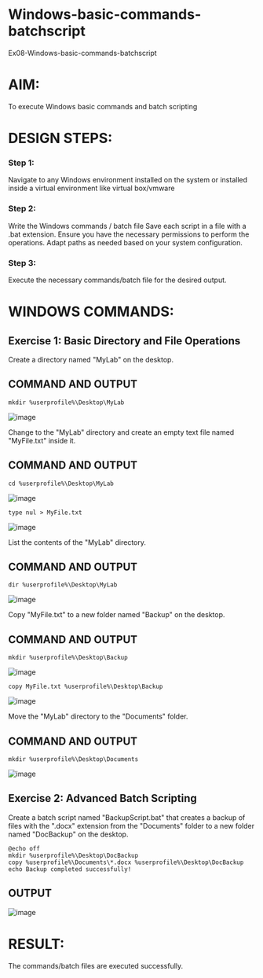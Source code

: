 # Windows-basic-commands-batchscript
Ex08-Windows-basic-commands-batchscript

# AIM:
To execute Windows basic commands and batch scripting

# DESIGN STEPS:

### Step 1:

Navigate to any Windows environment installed on the system or installed inside a virtual environment like virtual box/vmware 

### Step 2:

Write the Windows commands / batch file
Save each script in a file with a .bat extension.
Ensure you have the necessary permissions to perform the operations.
Adapt paths as needed based on your system configuration.
### Step 3:

Execute the necessary commands/batch file for the desired output. 

# WINDOWS COMMANDS:
## Exercise 1: Basic Directory and File Operations
Create a directory named "MyLab" on the desktop.

## COMMAND AND OUTPUT
```
mkdir %userprofile%\Desktop\MyLab
```
![image](https://github.com/user-attachments/assets/bd3d6086-3ade-45a0-8bd1-b9045536baab)

Change to the "MyLab" directory and create an empty text file named "MyFile.txt" inside it.


## COMMAND AND OUTPUT
```
cd %userprofile%\Desktop\MyLab
```
![image](https://github.com/user-attachments/assets/8f542268-da41-4d7f-9557-6fda13f198e8)

```
type nul > MyFile.txt
```
![image](https://github.com/user-attachments/assets/548a1aeb-571e-4d9a-bd74-b8d8139f8105)

List the contents of the "MyLab" directory.


## COMMAND AND OUTPUT
```
dir %userprofile%\Desktop\MyLab
```
![image](https://github.com/user-attachments/assets/e655c38b-e2c1-48ce-89d2-66835214756d)

Copy "MyFile.txt" to a new folder named "Backup" on the desktop.

## COMMAND AND OUTPUT
```
mkdir %userprofile%\Desktop\Backup
```
![image](https://github.com/user-attachments/assets/a3bcd7ac-92a4-4460-8bb5-a1c6056f12ae)

```
copy MyFile.txt %userprofile%\Desktop\Backup
```
![image](https://github.com/user-attachments/assets/a22fe980-9347-45a5-ae49-8a7e03ad3bdf)

Move the "MyLab" directory to the "Documents" folder.


## COMMAND AND OUTPUT
```
mkdir %userprofile%\Desktop\Documents
```
![image](https://github.com/user-attachments/assets/574064dd-b5e4-42a1-9d4f-9af31a493249)

## Exercise 2: Advanced Batch Scripting
Create a batch script named "BackupScript.bat" that creates a backup of files with the ".docx" extension from the "Documents" folder to a new folder named "DocBackup" on the desktop.

```
@echo off
mkdir %userprofile%\Desktop\DocBackup
copy %userprofile%\Documents\*.docx %userprofile%\Desktop\DocBackup
echo Backup completed successfully!
```
## OUTPUT

![image](https://github.com/user-attachments/assets/ead0b758-a440-4e57-b85e-0884c4f28c10)

# RESULT:
The commands/batch files are executed successfully.

